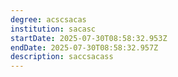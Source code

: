 ```yaml
---
degree: acscsacas
institution: sacasc
startDate: 2025-07-30T08:58:32.953Z
endDate: 2025-07-30T08:58:32.957Z
description: s﻿accsacass
---
```

